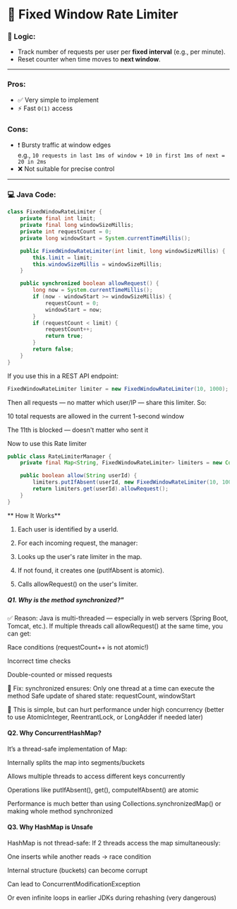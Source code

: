 # 🧮 Fixed Window Rate Limiter

### 📌 Logic:
- Track number of requests per user per **fixed interval** (e.g., per minute).
- Reset counter when time moves to **next window**.

---

### Pros:
- ✅ Very simple to implement  
- ⚡ Fast `O(1)` access

###  Cons:
- ❗ Bursty traffic at window edges  
  e.g., `10 requests in last 1ms of window + 10 in first 1ms of next = 20 in 2ms`  
- ❌ Not suitable for precise control

---

### 💻 Java Code:

```java
class FixedWindowRateLimiter {
    private final int limit;
    private final long windowSizeMillis;
    private int requestCount = 0;
    private long windowStart = System.currentTimeMillis();

    public FixedWindowRateLimiter(int limit, long windowSizeMillis) {
        this.limit = limit;
        this.windowSizeMillis = windowSizeMillis;
    }

    public synchronized boolean allowRequest() {
        long now = System.currentTimeMillis();
        if (now - windowStart >= windowSizeMillis) {
            requestCount = 0;
            windowStart = now;
        }
        if (requestCount < limit) {
            requestCount++;
            return true;
        }
        return false;
    }
}
```
If you use this in a REST API endpoint:

```java
FixedWindowRateLimiter limiter = new FixedWindowRateLimiter(10, 1000);
```
Then all requests — no matter which user/IP — share this limiter. So:

10 total requests are allowed in the current 1-second window

The 11th is blocked — doesn't matter who sent it

Now to use this Rate limiter
```java
public class RateLimiterManager {
    private final Map<String, FixedWindowRateLimiter> limiters = new ConcurrentHashMap<>();

    public boolean allow(String userId) {
        limiters.putIfAbsent(userId, new FixedWindowRateLimiter(10, 1000));
        return limiters.get(userId).allowRequest();
    }
}
```
** How It Works**
  1. Each user is identified by a userId.
  
  2. For each incoming request, the manager:
  
  3. Looks up the user's rate limiter in the map.
  
  4. If not found, it creates one (putIfAbsent is atomic).
  
  5. Calls allowRequest() on the user's limiter.


##### Q1. Why is the method synchronized?"
✅ Reason:
Java is multi-threaded — especially in web servers (Spring Boot, Tomcat, etc.). If multiple threads call allowRequest() at the same time, you can get:

Race conditions (requestCount++ is not atomic!)

Incorrect time checks

Double-counted or missed requests

🧠 Fix:
synchronized ensures:
Only one thread at a time can execute the method
Safe update of shared state: requestCount, windowStart

🔁 This is simple, but can hurt performance under high concurrency (better to use AtomicInteger, ReentrantLock, or LongAdder if needed later)


#### Q2. Why ConcurrentHashMap?
It’s a thread-safe implementation of Map:

Internally splits the map into segments/buckets

Allows multiple threads to access different keys concurrently

Operations like putIfAbsent(), get(), computeIfAbsent() are atomic

Performance is much better than using Collections.synchronizedMap() or making whole method synchronized

#### Q3. Why HashMap is Unsafe
HashMap is not thread-safe:
If 2 threads access the map simultaneously:

One inserts while another reads → race condition

Internal structure (buckets) can become corrupt

Can lead to ConcurrentModificationException

Or even infinite loops in earlier JDKs during rehashing (very dangerous)
